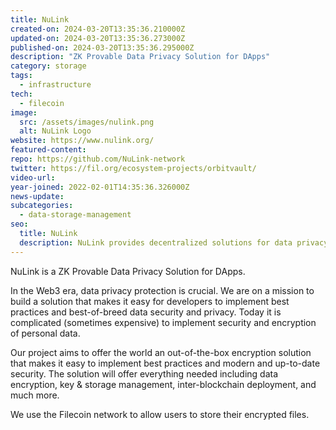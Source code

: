 ```yaml
---
title: NuLink
created-on: 2024-03-20T13:35:36.210000Z
updated-on: 2024-03-20T13:35:36.273000Z
published-on: 2024-03-20T13:35:36.295000Z
description: "ZK Provable Data Privacy Solution for DApps"
category: storage
tags:
  - infrastructure
tech:
  - filecoin
image:
  src: /assets/images/nulink.png
  alt: NuLink Logo
website: https://www.nulink.org/
featured-content:
repo: https://github.com/NuLink-network
twitter: https://fil.org/ecosystem-projects/orbitvault/
video-url:
year-joined: 2022-02-01T14:35:36.326000Z
news-update:
subcategories:
  - data-storage-management
seo:
  title: NuLink
  description: NuLink provides decentralized solutions for data privacy and security.
---
```


NuLink is a ZK Provable Data Privacy Solution for DApps.

In the Web3 era, data privacy protection is crucial. We are on a mission to build a solution that makes it easy for developers to implement best practices and best-of-breed data security and privacy. Today it is complicated (sometimes expensive) to implement security and encryption of personal data.

Our project aims to offer the world an out-of-the-box encryption solution that makes it easy to implement best practices and modern and up-to-date security. The solution will offer everything needed including data encryption, key & storage management, inter-blockchain deployment, and much more.

We use the Filecoin network to allow users to store their encrypted files.
